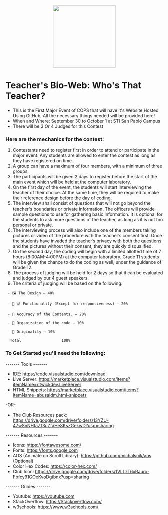 <p align="center"><img src="https://user-images.githubusercontent.com/114017269/193080628-5109566e-5aa8-49e6-9dfe-db0d2d69a4e6.png" width="200" height="200"></p>

# Teacher's Bio-Web: Who's That Teacher?
- This is the First Major Event of COPS that will have it's Website Hosted Using GitHub, All the necessary things needed will be provided here!
- When and Where: September 30 to October 1 at STI San Pablo Campus
- There will be 3 Or 4 Judges for this Contest

### Here are the mechanics for the contest:

1. Contestants need to register first in order to attend or participate in the major event. Any students are allowed to enter the contest as long as they have registered on time.
2. A group can have a maximum of four members, with a minimum of three groups.
3. The participants will be given 2 days to register before the start of the main event which will be held at the computer laboratory.
4. On the first day of the event, the students will start interviewing the teacher of their choice. At the same time, they will be required to make their reference design before the day of coding.
5. The interview shall consist of questions that will not go beyond the teacher's boundaries or private information. The officers will provide sample questions to use for gathering basic information. It is optional for the students to ask more questions of the teacher, as long as it is not too personal or private.
6. The interviewing process will also include one of the members taking pictures or video of the procedure with the teacher’s consent first. Once the students have invaded the teacher’s privacy with both the questions and the pictures without their consent, they are quickly disqualified.
7. On the second day, the coding will begin with a limited allotted time of 7 hours (8:00AM-4:00PM) at the computer laboratory. Grade 11 students will be given the chance to do the coding as well, under the guidance of Grade 12.
8. The process of judging will be held for 2 days so that it can be evaluated and judged by our 4 guest speakers.
9. The criteria of judging will be based on the following:
```
 - 🖼️ The Design – 40%
  
 - 🧑‍ 💻 Functionality (Except for responsiveness) – 20%
 
 - 💯 Accuracy of the Contents. – 20%

 - 📔 Organization of the code – 10%

 - 🤖 Originality – 10%           

  Total                  100%
```
### To Get Started you'll need the following:
------- Tools -------
- IDE: https://code.visualstudio.com/download
- Live Server: https://marketplace.visualstudio.com/items?itemName=ritwickdey.LiveServer
- HTML Snippets: https://marketplace.visualstudio.com/items?itemName=abusaidm.html-snippets

-OR-
- The Club Resources pack: https://drive.google.com/drive/folders/13YZU-47wSnNHtaZ13uZfaHe8KsZGekwD?usp=sharing

------- Resources -------
- Icons: https://fontawesome.com/
- Fonts: https://fonts.google.com
- AOS (Animate on Scroll Library): https://github.com/michalsnik/aos  (Optional)
- Color Hex Codes: https://color-hex.com/ 
- Club Icon: https://drive.google.com/drive/folders/1VLLzT6xRJuro-Fbfcy91GOeKvoDgtbnx?usp=sharing

------- Guides -------
- Youtube: https://youtube.com
- StackOverflow: https://Stackoverflow.com/
- w3schools: https://www.w3schools.com/
